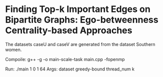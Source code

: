 # Finding Top-k Important Edges on Bipartite Graphs: Ego-betweenness Centrality-based Approaches

The datasets caseU and caseV are generated from the dataset Southern women.

Compoile: g++ -g -o main-scale-task main.cpp -fopenmp

Run: ./main 1 0 1 64
Args: dataset greedy-bound thread_num k
